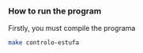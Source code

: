 ### How to run the program

Firstly, you must compile the programa

```bash
make controlo-estufa
```